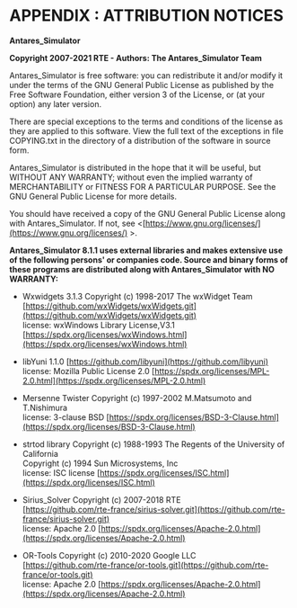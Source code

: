 # APPENDIX : ATTRIBUTION NOTICES

**Antares\_Simulator**

**Copyright 2007-2021 RTE - Authors: The Antares\_Simulator Team**

Antares\_Simulator is free software: you can redistribute it and/or modify it under the terms of the GNU General Public License as published by the Free Software Foundation, either version 3 of the License, or (at your option) any later version.

There are special exceptions to the terms and conditions of the license as they are applied to this software. View the full text of the exceptions in file COPYING.txt in the directory of a distribution of the software in source form.

Antares\_Simulator is distributed in the hope that it will be useful, but WITHOUT ANY WARRANTY; without even the implied warranty of MERCHANTABILITY or FITNESS FOR A PARTICULAR PURPOSE. See the GNU General Public License for more details.

You should have received a copy of the GNU General Public License along with Antares\_Simulator. If not, see &lt;[https://www.gnu.org/licenses/](https://www.gnu.org/licenses/)  &gt;.

**Antares\_Simulator 8.1.1 uses external libraries and makes extensive use of the following persons' or companies code. Source and binary forms of these programs are distributed along with Antares\_Simulator with NO WARRANTY:**

- Wxwidgets 3.1.3 Copyright (c) 1998-2017 The wxWidget Team  
  [https://github.com/wxWidgets/wxWidgets.git](https://github.com/wxWidgets/wxWidgets.git)  
  license: wxWindows Library License,V3.1 [https://spdx.org/licenses/wxWindows.html](https://spdx.org/licenses/wxWindows.html)

- libYuni 1.1.0 [https://github.com/libyuni](https://github.com/libyuni)  
  license: Mozilla Public License 2.0 [https://spdx.org/licenses/MPL-2.0.html](https://spdx.org/licenses/MPL-2.0.html)

- Mersenne Twister Copyright (c) 1997-2002 M.Matsumoto and T.Nishimura  
  license: 3-clause BSD [https://spdx.org/licenses/BSD-3-Clause.html](https://spdx.org/licenses/BSD-3-Clause.html)

- strtod library Copyright (c) 1988-1993 The Regents of the University of California  
  Copyright (c) 1994 Sun Microsystems, Inc  
  license: ISC license [https://spdx.org/licenses/ISC.html](https://spdx.org/licenses/ISC.html)

- Sirius\_Solver Copyright (c) 2007-2018 RTE  
  [https://github.com/rte-france/sirius-solver.git](https://github.com/rte-france/sirius-solver.git)  
  license: Apache 2.0	[https://spdx.org/licenses/Apache-2.0.html](https://spdx.org/licenses/Apache-2.0.html)

- OR-Tools Copyright (c) 2010-2020 Google LLC  
  [https://github.com/rte-france/or-tools.git](https://github.com/rte-france/or-tools.git)  
  license: Apache 2.0	[https://spdx.org/licenses/Apache-2.0.html](https://spdx.org/licenses/Apache-2.0.html)